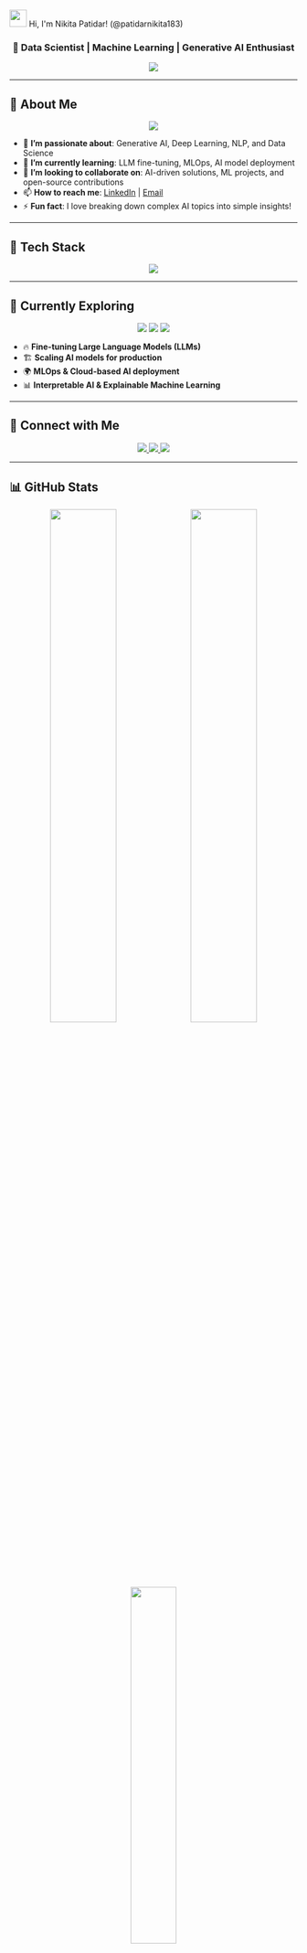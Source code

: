 # <h1 align="center"> 
  <img src="https://media.giphy.com/media/hvRJCLFzcasrR4ia7z/giphy.gif" width="30px"/>
  Hi, I'm Nikita Patidar! (@patidarnikita183) 
</h1>

<h3 align="center">🚀 Data Scientist | Machine Learning | Generative AI Enthusiast</h3>

<!-- Typing Animation -->
<p align="center"> 
  <img src="https://readme-typing-svg.herokuapp.com?font=Poppins&weight=600&size=22&pause=1000&color=FFA500&center=true&vCenter=true&width=650&lines=📊+Data+Scientist+|+Gen+AI+|+ML+|+NLP;🧠+Passionate+about+AI,+Deep+Learning+&+Analytics;🚀+Building+Scalable+AI+Solutions+for+Real-World+Impact!" />
</p>

---

## 👋 About Me
<p align="center">
  <img src="https://img.shields.io/badge/Pronouns-She/Her-%23FF69B4?style=for-the-badge" />
</p>

- 👀 **I’m passionate about**: Generative AI, Deep Learning, NLP, and Data Science  
- 🌱 **I’m currently learning**: LLM fine-tuning, MLOps, AI model deployment  
- 💞️ **I’m looking to collaborate on**: AI-driven solutions, ML projects, and open-source contributions  
- 📫 **How to reach me**: [LinkedIn](https://linkedin.com/in/yourname) | [Email](mailto:your.email@gmail.com)  
- ⚡ **Fun fact**: I love breaking down complex AI topics into simple insights!

---

## 🚀 Tech Stack
<p align="center">
  <img src="https://skillicons.dev/icons?i=python,tensorflow,pytorch,scikit-learn,fastapi,postgresql,mongodb,aws,azure,git,github,docker,kubernetes,jupyter,vscode" />
</p>

---

## 🌱 Currently Exploring
<p align="center">
  <img src="https://img.shields.io/badge/Fine_tuning-LLMs-orange?style=for-the-badge" />
  <img src="https://img.shields.io/badge/MLOps-%2333cc33?style=for-the-badge" />
  <img src="https://img.shields.io/badge/Interpretable_AI-%23FFD700?style=for-the-badge" />
</p>

- 🔥 **Fine-tuning Large Language Models (LLMs)**
- 🏗️ **Scaling AI models for production**
- 🌍 **MLOps & Cloud-based AI deployment**
- 📊 **Interpretable AI & Explainable Machine Learning**

---

## 🔗 Connect with Me
<p align="center">
  <a href="https://linkedin.com/in/yourname" target="_blank"> 
    <img src="https://img.shields.io/badge/LinkedIn-%230077B5.svg?style=for-the-badge&logo=linkedin&logoColor=white" />
  </a> 
  <a href="mailto:your.email@gmail.com"> 
    <img src="https://img.shields.io/badge/Gmail-D14836?style=for-the-badge&logo=gmail&logoColor=white" />
  </a> 
  <a href="https://twitter.com/yourhandle" target="_blank"> 
    <img src="https://img.shields.io/badge/Twitter-%231DA1F2.svg?style=for-the-badge&logo=twitter&logoColor=white" />
  </a>
</p>

---

## 📊 GitHub Stats
<p align="center">
  <img src="https://github-readme-stats.vercel.app/api?username=patidarnikita183&show_icons=true&theme=dark&count_private=true&hide_border=true&bg_color=0d1117&text_color=ffffff" width="48%" /> 
  <img src="https://streak-stats.demolab.com?user=patidarnikita183&theme=dark&hide_border=true&bg_color=0d1117&text_color=ffffff" width="48%" />
</p>

<p align="center">
  <img src="https://github-readme-stats.vercel.app/api/top-langs/?username=patidarnikita183&layout=compact&theme=dark&hide_border=true&bg_color=0d1117&text_color=ffffff" width="40%" />
</p>

---

## 🏆 GitHub Achievements
<p align="center"> 
  <img src="https://github-profile-trophy.vercel.app/?username=patidarnikita183&theme=dracula&no-frame=true&no-bg=true&margin-w=15" />
</p>

---

## 🖥️ Latest AI & ML Projects

### 1. 🤖 **LLM-Based Chatbot** (Python, OpenAI API)
- Fine-tuned GPT for personalized responses.

### 2. 📉 **Stock Price Prediction** (Time Series, LSTM, TensorFlow)
- Deep Learning for financial forecasting using LSTM models.

### 3. 🧠 **AI-Powered Resume Screener** (NLP, Transformers)
- Automated resume ranking system using NLP and transformers.

### 4. 🔎 **Fake News Detection** (NLP, BERT)
- Text classification using BERT to detect fake news.

---

## 🐍 Animated Contribution Snake
<p align="center"> 
  <img src="https://github.com/patidarnikita183/patidarnikita183/raw/output/github-contribution-grid-snake.svg" />
</p>

---

✨ **Designed & Built with ❤️ by Nikita Patidar** ✨
